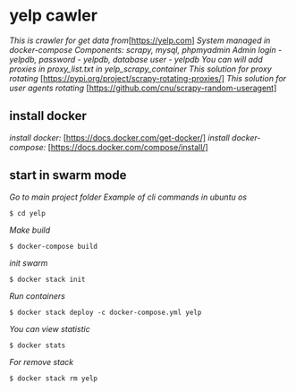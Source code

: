 # yelp cawler

*This is crawler for get data from*[https://yelp.com]
*System managed in docker-compose*
*Components: scrapy, mysql, phpmyadmin*
*Admin login - yelpdb, password - yelpdb, database user - yelpdb*
*You can will add proxies in proxy_list.txt in yelp_scrapy_container*
*This solution for proxy rotating* [https://pypi.org/project/scrapy-rotating-proxies/]
*This solution for user agents rotating* [https://github.com/cnu/scrapy-random-useragent]

## install docker
*install docker:* [https://docs.docker.com/get-docker/]
*install docker-compose:* [https://docs.docker.com/compose/install/]

## start in swarm mode
*Go to main project folder*
*Example of cli commands in ubuntu os*
```
$ cd yelp
```
*Make build*
```
$ docker-compose build
```
*init swarm*
```
$ docker stack init
```
*Run containers*
```
$ docker stack deploy -c docker-compose.yml yelp
```
*You can view statistic*
```
$ docker stats
```
*For remove stack*
```
$ docker stack rm yelp
``` 

 





